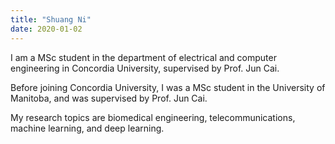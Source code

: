 ```yaml
---
title: "Shuang Ni"
date: 2020-01-02
---
```

I am a MSc student in the department of electrical and computer engineering in Concordia University, supervised by Prof. Jun Cai.

Before joining Concordia University, I was a MSc student in the University of Manitoba, and was supervised by Prof. Jun Cai. 

My research topics are biomedical engineering, telecommunications, machine learning, and deep learning.
